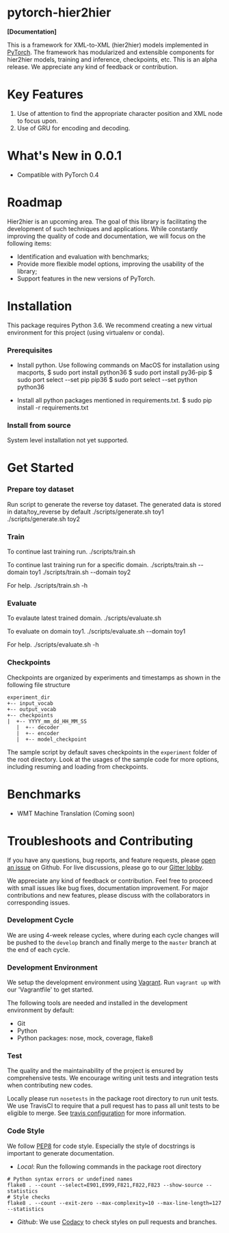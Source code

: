 # pytorch-hier2hier

**[Documentation]**

This is a framework for XML-to-XML (hier2hier) models implemented in [PyTorch](http://pytorch.org).  The framework
has modularized and extensible components for hier2hier models, training and inference, checkpoints, etc.  This is an
alpha release. We appreciate any kind of feedback or contribution.

# Key Features 
1) Use of attention to find the appropriate character position and XML node to focus upon.
2) Use of GRU for encoding and decoding.  

# What's New in 0.0.1

* Compatible with PyTorch 0.4

# Roadmap
Hier2hier is an upcoming area.  The goal of this library is facilitating the development of such techniques and applications.  While constantly improving the quality of code and documentation, we will focus on the following items:

* Identification and evaluation with benchmarks;
* Provide more flexible model options, improving the usability of the library;
* Support features in the new versions of PyTorch.

# Installation

This package requires Python 3.6. We recommend creating a new virtual environment for this project (using virtualenv or conda).  

### Prerequisites

* Install python. Use following commands on MacOS for installation using macports,
  $ sudo port install python36
  $ sudo port install py36-pip
  $ sudo port select --set pip pip36
  $ sudo port select --set python python36

* Install all python packages mentioned in requirements.txt. 
  $ sudo pip install -r requirements.txt


### Install from source

System level installation not yet supported.

# Get Started
### Prepare toy dataset
Run script to generate the reverse toy dataset.
The generated data is stored in data/toy_reverse by default
    ./scripts/generate.sh toy1
    ./scripts/generate.sh toy2

### Train
To continue last training run. 
    ./scripts/train.sh

To continue last training run for a specific domain. 
    ./scripts/train.sh --domain toy1
    ./scripts/train.sh --domain toy2

For help.
    ./scripts/train.sh -h

### Evaluate  
To evalaute latest trained domain. 
    ./scripts/evaluate.sh

To evaluate on domain toy1.
    ./scripts/evaluate.sh --domain toy1

For help.
    ./scripts/evaluate.sh -h

### Checkpoints
Checkpoints are organized by experiments and timestamps as shown in the following file structure

    experiment_dir
	+-- input_vocab
	+-- output_vocab
	+-- checkpoints
	|  +-- YYYY_mm_dd_HH_MM_SS
	   |  +-- decoder
	   |  +-- encoder
	   |  +-- model_checkpoint

The sample script by default saves checkpoints in the `experiment` folder of the root directory.  Look at the usages of the sample code for more options, including resuming and loading from checkpoints.

# Benchmarks

* WMT Machine Translation (Coming soon)

# Troubleshoots and Contributing
If you have any questions, bug reports, and feature requests, please [open an issue](https://github.com/IBM/pytorch-seq2seq/issues/new) on Github.  For live discussions, please go to our [Gitter lobby](https://gitter.im/pytorch-seq2seq/Lobby).

We appreciate any kind of feedback or contribution.  Feel free to proceed with small issues like bug fixes, documentation improvement.  For major contributions and new features, please discuss with the collaborators in corresponding issues.  

### Development Cycle
We are using 4-week release cycles, where during each cycle changes will be pushed to the `develop` branch and finally merge to the `master` branch at the end of each cycle.

### Development Environment
We setup the development environment using [Vagrant](https://www.vagrantup.com/).  Run `vagrant up` with our 'Vagrantfile' to get started.

The following tools are needed and installed in the development environment by default:
* Git
* Python
* Python packages: nose, mock, coverage, flake8

### Test
The quality and the maintainability of the project is ensured by comprehensive tests.  We encourage writing unit tests and integration tests when contributing new codes.

Locally please run `nosetests` in the package root directory to run unit tests.  We use TravisCI to require that a pull request has to pass all unit tests to be eligible to merge.  See [travis configuration](https://github.com/IBM/pytorch-seq2seq/blob/master/.travis.yml) for more information.

### Code Style
We follow [PEP8](https://www.python.org/dev/peps/pep-0008/) for code style.  Especially the style of docstrings is important to generate documentation.

* *Local*: Run the following commands in the package root directory
```
# Python syntax errors or undefined names
flake8 . --count --select=E901,E999,F821,F822,F823 --show-source --statistics
# Style checks
flake8 . --count --exit-zero --max-complexity=10 --max-line-length=127 --statistics
```
* *Github*: We use [Codacy](https://www.codacy.com) to check styles on pull requests and branches.
